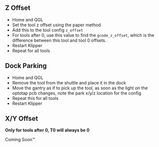 ## Z Offset

- Home and QGL
- Set the tool z offset using the paper method
- Add this to the tool config `z_offset`
- For tools after 0, use this value to find the `gcode_z_offset`, which is the difference between this tool and tool 0 offsets.
- Restart Klipper
- Repeat for all tools


## Dock Parking

- Home and QGL
- Remove the tool from the shuttle and place it in the dock
- Move the gantry as if to pick up the tool, as soon as the light on the optotap pcb changes, note the park x/y/z location for the config
- Repeat this for all tools
- Restart Klipper


## X/Y Offset

**Only for tools after 0, T0 will always be 0**

Coming Soon™

